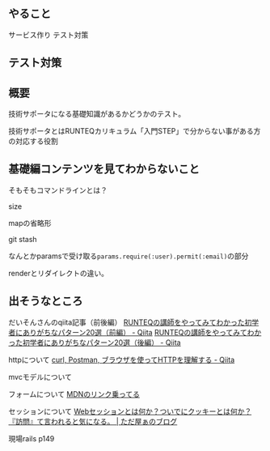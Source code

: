 ## やること
サービス作り
テスト対策

## テスト対策

## 概要
技術サポータになる基礎知識があるかどうかのテスト。

技術サポータとはRUNTEQカリキュラム「入門STEP」で分からない事がある方の対応する役割

## 基礎編コンテンツを見てわからないこと
そもそもコマンドラインとは？

size

mapの省略形

git stash

なんとかparamsで受け取る`params.require(:user).permit(:email)`の部分

renderとリダイレクトの違い。

## 出そうなところ
だいそんさんのqiita記事（前後編）
[RUNTEQの講師をやってみてわかった初学者にありがちなパターン20選（前編） \- Qiita](https://qiita.com/DaichiSaito/items/52448ebfcb0db768dcf3)
[RUNTEQの講師をやってみてわかった初学者にありがちなパターン20選（後編） \- Qiita](https://qiita.com/DaichiSaito/items/cd66115569b0a75f1bfa)

httpについて
[curl, Postman, ブラウザを使ってHTTPを理解する \- Qiita](https://qiita.com/DaichiSaito/private/77d456a2a2af33cdc574)

mvcモデルについて

フォームについて
[MDNのリンク乗ってる](https://tech-essentials.work/courses/1/tasks/58)

セッションについて
[Webセッションとは何か？ついでにクッキーとは何か？『訪問』て言われると気になる。 \| ただ屋ぁのブログ](https://tadtadya.com/web-what-is-a-session/)

現場rails p149